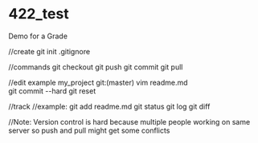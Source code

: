 # 422_test
Demo for a Grade

//create
git init 
.gitignore

//commands
git checkout
git push <branch> 
git commit <branch>
git pull <branch>


//edit example
my_project git:(master) vim readme.md  
git commit --hard
git reset

//track
//example: git add readme.md 
git status
git log 
git diff

//Note: Version control is hard because multiple people working on same server so push and pull might get some conflicts
